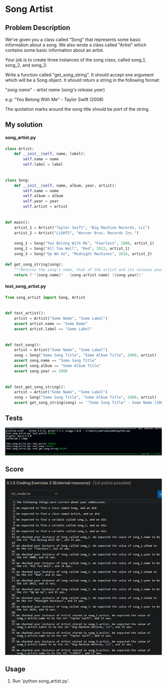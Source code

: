 # Song Artist

## Problem Description

We've given you a class called "Song" that represents some basic information about a song. We also wrote a class called "Artist" which contains some basic information about an artist.

Your job is to create three instances of the song class, called song_1, song_2, and song_3.

Write a function called "get_song_string". It should accept one argument which will be a Song object. It should return a string in the following format:

"*song name*" - *artist name* (*song's release year*)

e.g: "You Belong With Me" - Taylor Swift (2008)

The quotation marks around the song title should be *part* of the string.

## My solution

#### song_artist.py

```python
class Artist:
    def __init__(self, name, label):
        self.name = name
        self.label = label


class Song:
    def __init__(self, name, album, year, artist):
        self.name = name
        self.album = album
        self.year = year
        self.artist = artist


def main():
    artist_1 = Artist("Taylor Swift", "Big Machine Records, LLC")
    artist_2 = Artist("LiGHTS", "Warner Bros. Records Inc.")

    song_1 = Song("You Belong With Me", "Fearless", 2008, artist_1)
    song_2 = Song("All Too Well", "Red", 2012, artist_1)
    song_3 = Song("Up We Go", "Midnight Machines", 2016, artist_2)

def get_song_string(song):
    """Returns the song's name, that of the artist and its release year"""
    return f'"{song.name}" - {song.artist.name} ({song.year})'
```

#### test_song_artist.py

```python
from song_artist import Song, Artist


def test_artist():
    artist = Artist("Some Name", "Some Label")
    assert artist.name == "Some Name"
    assert artist.label == "Some Label"


def test_song():
    artist = Artist("Some Name", "Some Label")
    song = Song("Some Song Title", "Some Album Title", 2000, artist)
    assert song.name == "Some Song Title"
    assert song.album == "Some Album Title"
    assert song.year == 2000


def test_get_song_string():
    artist = Artist("Some Name", "Some Label")
    song = Song("Some Song Title", "Some Album Title", 2000, artist)
    assert get_song_string(song) == '"Some Song Title" - Some Name (2000)'
```

## Tests

![All passed](./resources/tests.png)

## Score

![All good](./resources/score.png)

## Usage

1. Run 'python song_artist.py'.